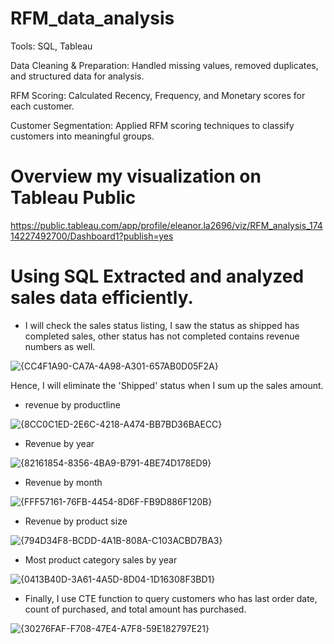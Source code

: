 # RFM_data_analysis
Tools: SQL, Tableau

Data Cleaning & Preparation: Handled missing values, removed duplicates, and structured data for analysis.

RFM Scoring: Calculated Recency, Frequency, and Monetary scores for each customer.

Customer Segmentation: Applied RFM scoring techniques to classify customers into meaningful groups.

# Overview my visualization on Tableau Public
https://public.tableau.com/app/profile/eleanor.la2696/viz/RFM_analysis_17414227492700/Dashboard1?publish=yes


# Using SQL Extracted and analyzed sales data efficiently.
- I will check the sales status listing, I saw the status as shipped has completed sales, other status has not completed contains revenue numbers as well.

![{CC4F1A90-CA7A-4A98-A301-657AB0D05F2A}](https://github.com/user-attachments/assets/22ad71b5-5494-4271-942d-dd6cf1f3bfbd)


Hence, I will eliminate the 'Shipped' status when I sum up the sales amount.

- revenue by productline
  
![{8CC0C1ED-2E6C-4218-A474-BB7BD36BAECC}](https://github.com/user-attachments/assets/aaadab4d-1dd9-429b-9e02-a0e6b42a06a8)


- Revenue by year
  
![{82161854-8356-4BA9-B791-4BE74D178ED9}](https://github.com/user-attachments/assets/171ee36e-a803-4463-961f-ebefbe31c1fc)


- Revenue by month
  
![{FFF57161-76FB-4454-8D6F-FB9D886F120B}](https://github.com/user-attachments/assets/9e1b8d66-9df1-46fa-8f76-f63dd1900a94)


- Revenue by product size
  
![{794D34F8-BCDD-4A1B-808A-C103ACBD7BA3}](https://github.com/user-attachments/assets/4631948f-2786-4f74-9ecd-e96d860bd7d5)


- Most product category sales by year
  
![{0413B40D-3A61-4A5D-8D04-1D16308F3BD1}](https://github.com/user-attachments/assets/0be51959-9c79-4dd3-96cd-28cef0947d7e)


- Finally, I use CTE function to query customers who has last order date, count of purchased, and total amount has purchased.

![{30276FAF-F708-47E4-A7F8-59E182797E21}](https://github.com/user-attachments/assets/a734bbf8-a827-45a5-9aaa-6846dc4591a7)


